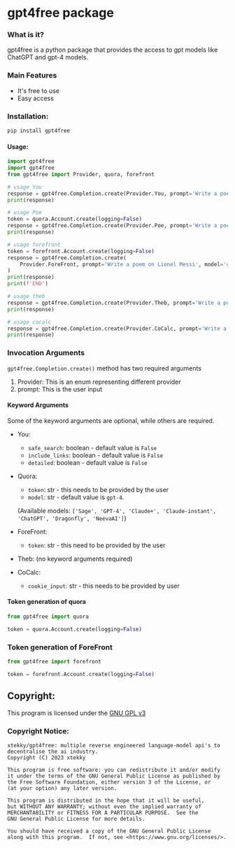 # gpt4free package

### What is it?

gpt4free is a python package that provides the access to gpt models like ChatGPT and gpt-4 models.

### Main Features

- It's free to use
- Easy access

### Installation:

```bash
pip install gpt4free
```

#### Usage:

```python
import gpt4free
import gpt4free
from gpt4free import Provider, quora, forefront

# usage You
response = gpt4free.Completion.create(Provider.You, prompt='Write a poem on Lionel Messi')
print(response)

# usage Poe
token = quora.Account.create(logging=False)
response = gpt4free.Completion.create(Provider.Poe, prompt='Write a poem on Lionel Messi', token=token, model='ChatGPT')
print(response)

# usage forefront
token = forefront.Account.create(logging=False)
response = gpt4free.Completion.create(
    Provider.ForeFront, prompt='Write a poem on Lionel Messi', model='gpt-4', token=token
)
print(response)
print(f'END')

# usage theb
response = gpt4free.Completion.create(Provider.Theb, prompt='Write a poem on Lionel Messi')
print(response)

# usage cocalc
response = gpt4free.Completion.create(Provider.CoCalc, prompt='Write a poem on Lionel Messi', cookie_input='')
print(response)

```

### Invocation Arguments

`gpt4free.Completion.create()` method has two required arguments

1. Provider: This is an enum representing different provider
2. prompt: This is the user input

#### Keyword Arguments

Some of the keyword arguments are optional, while others are required.

- You:
    - `safe_search`: boolean - default value is `False`
    - `include_links`: boolean - default value is `False`
    - `detailed`: boolean - default value is `False`
- Quora:
    - `token`: str - this needs to be provided by the user
    - `model`: str - default value is `gpt-4`.
      
  (Available models: `['Sage', 'GPT-4', 'Claude+', 'Claude-instant', 'ChatGPT', 'Dragonfly', 'NeevaAI']`)
- ForeFront:
  - `token`: str - this need to be provided by the user

- Theb:
  (no keyword arguments required)
- CoCalc:
  - `cookie_input`: str - this needs to be provided by user

#### Token generation of quora
```python
from gpt4free import quora

token = quora.Account.create(logging=False)
```

### Token generation of ForeFront
```python
from gpt4free import forefront

token = forefront.Account.create(logging=False)
```

## Copyright:

This program is licensed under the [GNU GPL v3](https://www.gnu.org/licenses/gpl-3.0.txt)

### Copyright Notice: <a name="copyright"></a>

```
xtekky/gpt4free: multiple reverse engineered language-model api's to decentralise the ai industry.  
Copyright (C) 2023 xtekky

This program is free software: you can redistribute it and/or modify
it under the terms of the GNU General Public License as published by
the Free Software Foundation, either version 3 of the License, or
(at your option) any later version.

This program is distributed in the hope that it will be useful,
but WITHOUT ANY WARRANTY; without even the implied warranty of
MERCHANTABILITY or FITNESS FOR A PARTICULAR PURPOSE.  See the
GNU General Public License for more details.

You should have received a copy of the GNU General Public License
along with this program.  If not, see <https://www.gnu.org/licenses/>.
```